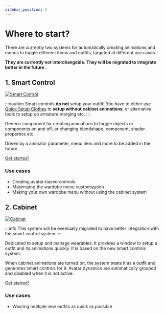 ```yaml
---
sidebar_position: 2
---
```


# Where to start?

There are currently two systems for automatically creating animations and menus to toggle different items and outfits, targeted at different use cases.

**They are currently not interchangable. They will be migrated to integrate better in the future.**

## 1. Smart Control

[![Smart Control](/img/where-to-start-smartcontrol.PNG)](/img/where-to-start-smartcontrol.PNG)

:::caution
Smart controls **do not** setup your outfit! You have to either use [Quick Setup Clothes](http://localhost:3000/docs/getting-started/cabinet/quick-setup-clothes) to **setup without cabinet animations**, or alternative tools to setup up armature merging etc.
:::

Generic component for creating animations to toggle objects or components on and off, or changing blendshape, component, shader properties etc.

Driven by a animator parameter, menu item and more to be added in the future.

<a
    className="button button--success button--lg"
    target="_self"
    href="/docs/category/smart-control">
    Get started!
</a>

### Use cases

- Creating avatar-based controls
- Maximizing the wardobe menu customization
- Making your own wardobe menu without using the cabinet system

## 2. Cabinet

[![Cabinet](/img/where-to-start-cabinet.PNG)](/img/where-to-start-cabinet.PNG)

:::info
This system will be eventually migrated to have better integration with the smart control system.
:::

Dedicated to setup and manage wearables. It provides a window to setup a outfit and its animations quickly.
It is based on the new smart controls system.

When cabinet animations are turned on, the system treats it as a outfit and generates smart controls for it.
Avatar dynamics are automatically grouped and disabled when it is not active.

<a
    className="button button--success button--lg"
    target="_self"
    href="/docs/category/cabinet">
    Get started!
</a>

### Use cases

- Wearing multiple new outfits as quick as possible
